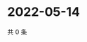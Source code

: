 # 2022-05-14

共 0 条

<!-- BEGIN WEIBO -->
<!-- 最后更新时间 Sat May 14 2022 06:16:10 GMT+0800 (China Standard Time) -->

<!-- END WEIBO -->
